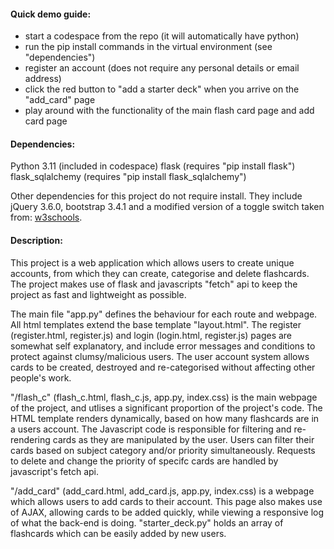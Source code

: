 
#### Quick demo guide:
- start a codespace from the repo (it will automatically have python)
- run the pip install commands in the virtual environment (see "dependencies")
- register an account (does not require any personal details or email address)
- click the red button to "add a starter deck" when you arrive on the "add_card" page
- play around with the functionality of the main flash card page and add card page

#### Dependencies:
Python 3.11 (included in codespace)
flask (requires "pip install flask")
flask_sqlalchemy (requires "pip install flask_sqlalchemy")

Other dependencies for this project do not require install. They include jQuery 3.6.0, bootstrap 3.4.1 and a modified version of a toggle switch taken from: [w3schools](https://www.w3schools.com/howto/howto_css_switch.asp).

#### Description:

This project is a web application which allows users to create unique accounts, from which they can create, categorise and delete flashcards. The project makes use of flask and javascripts "fetch" api to keep the project as fast and lightweight as possible.

The main file "app.py" defines the behaviour for each route and webpage. All html templates extend the base template "layout.html". The register (register.html, register.js) and login (login.html, register.js) pages are somewhat self explanatory, and include error messages and conditions to protect against clumsy/malicious users. The user account system allows cards to be created, destroyed and re-categorised without affecting other people's work.

"/flash_c" (flash_c.html, flash_c.js, app.py, index.css) is the main webpage of the project, and utlises a significant proportion of the project's code. The HTML template renders dynamically, based on how many flashcards are in a users account. The Javascript code is responsible for filtering and re-rendering cards as they are manipulated by the user. Users can filter their cards based on subject category and/or priority simultaneously. Requests to delete and change the priority of specifc cards are handled by javascript's fetch api.

"/add_card" (add_card.html, add_card.js, app.py, index.css) is a webpage which allows users to add cards to their account. This page also makes use of AJAX, allowing cards to be added quickly, while viewing a responsive log of what the back-end is doing. "starter_deck.py" holds an array of flashcards which can be easily added by new users.
